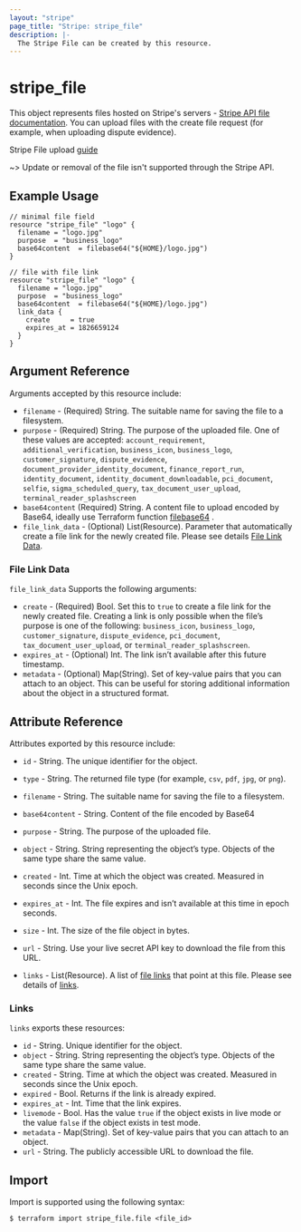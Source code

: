 ```yaml
---
layout: "stripe"
page_title: "Stripe: stripe_file"
description: |- 
  The Stripe File can be created by this resource.
---
```


# stripe_file

This object represents files hosted on Stripe's servers - [Stripe API file documentation](https://stripe.com/docs/api/files).
You can upload files with the create file request (for example, when uploading dispute evidence).

Stripe File upload [guide](https://stripe.com/docs/file-upload#uploading-a-file)

~> Update or removal of the file isn't supported through the Stripe API.

## Example Usage

```hcl
// minimal file field
resource "stripe_file" "logo" {
  filename = "logo.jpg"
  purpose  = "business_logo"
  base64content  = filebase64("${HOME}/logo.jpg")
}

// file with file link
resource "stripe_file" "logo" {
  filename = "logo.jpg"
  purpose  = "business_logo"
  base64content  = filebase64("${HOME}/logo.jpg")
  link_data {
    create     = true
    expires_at = 1826659124
  }
}
```

## Argument Reference

Arguments accepted by this resource include:

* `filename` - (Required) String. The suitable name for saving the file to a filesystem.
* `purpose` - (Required) String. The purpose of the uploaded file. One of these values are accepted: `account_requirement`,
  `additional_verification`, `business_icon`, `business_logo`, `customer_signature`, `dispute_evidence`,
  `document_provider_identity_document`, `finance_report_run`, `identity_document`, `identity_document_downloadable`,
  `pci_document`, `selfie`, `sigma_scheduled_query`, `tax_document_user_upload`, `terminal_reader_splashscreen`
* `base64content` (Required) String. A content file to upload encoded by Base64, 
   ideally use Terraform function [filebase64](https://developer.hashicorp.com/terraform/language/functions/filebase64) .
* `file_link_data` - (Optional) List(Resource). Parameter that automatically create a file link for the newly created file.
   Please see details [File Link Data](#file-link-data).

### File Link Data

`file_link_data` Supports the following arguments:

* `create` - (Required) Bool. Set this to `true` to create a file link for the newly created file. 
   Creating a link is only possible when the file’s purpose is one of the following: `business_icon`, `business_logo`, 
   `customer_signature`, `dispute_evidence`, `pci_document`, `tax_document_user_upload`, or `terminal_reader_splashscreen`.
* `expires_at` - (Optional) Int. The link isn’t available after this future timestamp.
* `metadata` - (Optional) Map(String). Set of key-value pairs that you can attach to an object. 
   This can be useful for storing additional information about the object in a structured format.

## Attribute Reference

Attributes exported by this resource include:

* `id` - String. The unique identifier for the object.
* `type` - String. The returned file type (for example, `csv`, `pdf`, `jpg`, or `png`).
* `filename` - String. The suitable name for saving the file to a filesystem.
* `base64content` - String. Content of the file encoded by Base64

* `purpose` - String. The purpose of the uploaded file.
* `object` - String. String representing the object’s type. Objects of the same type share the same value.
* `created` - Int. Time at which the object was created. Measured in seconds since the Unix epoch.
* `expires_at` - Int. The file expires and isn’t available at this time in epoch seconds.
* `size` - Int. The size of the file object in bytes.
* `url` - String. Use your live secret API key to download the file from this URL.
* `links` - List(Resource). A list of [file links](https://stripe.com/docs/api/files/object#file_links) that point at this file.
   Please see details of [links](#links).

### Links

`links` exports these resources:

* `id` - String. Unique identifier for the object.
* `object` - String. String representing the object’s type. Objects of the same type share the same value.
* `created` - String. Time at which the object was created. Measured in seconds since the Unix epoch.
* `expired` - Bool. Returns if the link is already expired.
* `expires_at` - Int. Time that the link expires.
* `livemode` - Bool. Has the value `true` if the object exists in live mode or the value `false` 
   if the object exists in test mode.
* `metadata` - Map(String). Set of key-value pairs that you can attach to an object.
* `url` - String. The publicly accessible URL to download the file.

## Import

Import is supported using the following syntax:

```shell
$ terraform import stripe_file.file <file_id>
```